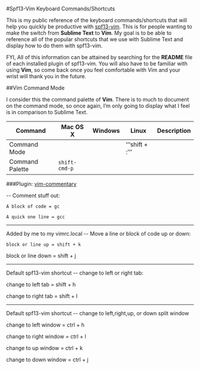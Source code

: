 #Spf13-Vim Keyboard Commands/Shortcuts

This is my public reference of the keyboard commands/shortcuts that will help you quickly be productive with [spf13-vim](https://github.com/spf13/spf13-vim).
This is for people wanting to make the switch from **Sublime Text** to **Vim**. My goal is to be able to reference all of the popular 
shortcuts that we use with Sublime Text and display how to do them with spf13-vim.

FYI, All of this information can be attained by searching for the **README** file of each installed plugin of spf13-vim. You will
also have to be familiar with using **Vim**, so come back once you feel comfortable with Vim and your wrist will thank you in the future.

##Vim Command Mode

I consider this the command palette of **Vim**. There is to much to document on the command mode, so once again, I’m only going to display what I feel is in comparison to 
Sublime Text.

| Command | Mac OS X | Windows | Linux | Description |
| ------- | -------- | ------- | ----- | ----------- |
| Command Mode | |  | ‘’‘shift + :’’’  |  |
| Command Palette | `shift-cmd-p` |  |  |  |


###Plugin: [vim-commentary]()

-- Comment stuff out:

````
A block of code = gc
````

````
A quick one line = gcc
````
-------------------------------------------------------------------------
Added by me to my vimrc.local -- Move a line or block of code up or down:

````
block or line up = shift + k

````
block or line down = shift + j

----------------------------------------------------------
Default spf13-vim shortcut -- change to left or right tab:

change to left tab = shift + h

change to right tab = shift + l

----------------------------------------------------------------------------
Default spf13-vim shortcut -- change to left,right,up, or down split window

change to left window = ctrl + h

change to right window = ctrl + l

change to up window = ctrl + k

change to down window = ctrl + j


